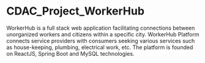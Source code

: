 # CDAC_Project_WorkerHub
WorkerHub is a full stack web application facilitating connections between unorganized workers and citizens within a specific city. WorkerHub Platform connects service providers with consumers seeking various services such as house-keeping, plumbing, electrical work, etc. The platform is founded on ReactJS, Spring Boot and MySQL technologies.
